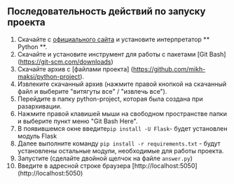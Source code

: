 ## Последовательность действий по запуску проекта
1. Скачайте c [официального сайта](https://www.python.org/downloads/) и установите интерпретатор ** Python **.
2. Скачайте и установите инструмент для работы с пакетами [Git Bash] (https://git-scm.com/downloads)
3. Скачайте архив с [файлами проекта] (https://github.com/mikh-maksi/python-project).
4. Извлеките скачанный архив (нажмите правой кнопкой на скачанный файл и выберите "витягуты все" / "извлечь все").
5. Перейдите в папку python-project, которая была создана при разархивации.
6. Нажмите правой клавишей мыши на свободном пространстве папки и выберите пункт меню "Git Bash Here".
7. В появившемся окне введите`pip install -U Flask`- будет установлен модуль Flask
8. Далее выполните команду `pip install -r requirements.txt` - будут установлены остальные модули, необходимые для работы проекта.
9. Запустите (сделайте двойной щелчок на файле `answer.py`)
10. Введите в адресной строке браузера [http://localhost:5050] (http://localhost:5050)
